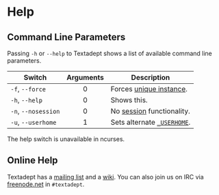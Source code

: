 # Help

## Command Line Parameters

Passing `-h` or `--help` to Textadept shows a list of available command line
parameters.

Switch             |Arguments|Description
-------------------|:-------:|-----------
`-f`, `--force`    |    0    |Forces [unique instance][].
`-h`, `--help`     |    0    |Shows this.
`-n`, `--nosession`|    0    |No [session][] functionality.
`-u`, `--userhome` |    1    |Sets alternate [`_USERHOME`][].

The help switch is unavailable in ncurses.

[unique instance]: 02_Installation.html#Single.Instance
[session]: 04_WorkingWithFiles.html#Sessions
[`_USERHOME`]: api/_G.html#_USERHOME

## Online Help

Textadept has a [mailing list][] and a [wiki][]. You can also join us on IRC via
[freenode.net][] in `#textadept`.

[mailing list]: http://foicica.com/lists
[wiki]: http://foicica.com/wiki/textadept
[freenode.net]: http://freenode.net
